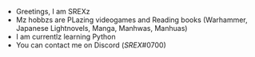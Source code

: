- Greetings, I am SREXz 
- Mz hobbzs are PLazing videogames and Reading books (Warhammer, Japanese Lightnovels, Manga, Manhwas, Manhuas)
- I am currentlz learning Python
- You can contact me on Discord (_SREX_#0700)
